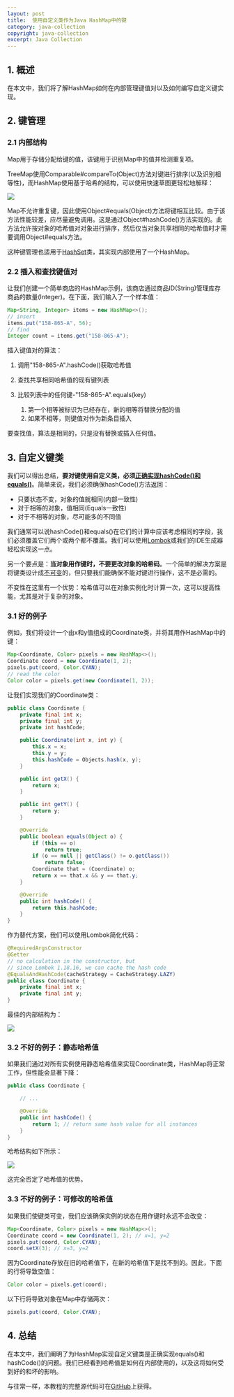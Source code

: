 ```yaml
---
layout: post
title:  使用自定义类作为Java HashMap中的键
category: java-collection
copyright: java-collection
excerpt: Java Collection
---
```


## 1. 概述

在本文中，我们将了解HashMap如何在内部管理键值对以及如何编写自定义键实现。

## 2. 键管理

### 2.1 内部结构

Map用于存储分配给键的值，该键用于识别Map中的值并检测重复项。

TreeMap使用Comparable#compareTo(Object)方法对键进行排序(以及识别相等性)，而HashMap使用基于哈希的结构，可以使用快速草图更轻松地解释：

![](/assets/images/2023/javacollection/javacustomclassmapkey01.png)

Map不允许重复键，因此使用Object#equals(Object)方法将键相互比较。由于该方法性能较差，应尽量避免调用。这是通过Object#hashCode()方法实现的。此方法允许按对象的哈希值对对象进行排序，然后仅当对象共享相同的哈希值时才需要调用Object#equals方法。

这种键管理也适用于[HashSet](https://www.baeldung.com/java-hashset)类，其实现内部使用了一个HashMap。

### 2.2 插入和查找键值对

让我们创建一个简单商店的HashMap示例，该商店通过商品ID(String)管理库存商品的数量(Integer)。在下面，我们输入了一个样本值：

```java
Map<String, Integer> items = new HashMap<>();
// insert
items.put("158-865-A", 56);
// find
Integer count = items.get("158-865-A");
```

插入键值对的算法：

1.  调用"158-865-A".hashCode()获取哈希值

2.  查找共享相同哈希值的现有键列表

3.  比较列表中的任何键-"158-865-A".equals(key)

    1.  第一个相等被标识为已经存在，新的相等将替换分配的值
    2.  如果不相等，则键值对作为新条目插入

要查找值，算法是相同的，只是没有替换或插入任何值。

## 3. 自定义键类

我们可以得出总结，**要对键使用自定义类，必须[正确实现hashCode()和equals()](https://www.baeldung.com/java-equals-hashcode-contracts)**。简单来说，我们必须确保hashCode()方法返回：

-   只要状态不变，对象的值就相同(内部一致性)
-   对于相等的对象，值相同(Equals一致性)
-   对于不相等的对象，尽可能多的不同值

我们通常可以说hashCode()和equals()在它们的计算中应该考虑相同的字段，我们必须覆盖它们两个或两个都不覆盖。我们可以使用[Lombok](https://www.baeldung.com/intro-to-project-lombok)或我们的IDE生成器轻松实现这一点。

另一个要点是：**当对象用作键时，不要更改对象的哈希码**。一个简单的解决方案是将键类设计成[不可变](https://www.baeldung.com/java-immutable-object)的，但只要我们能确保不能对键进行操作，这不是必需的。

不变性在这里有一个优势：哈希值可以在对象实例化时计算一次，这可以提高性能，尤其是对于复杂的对象。

### 3.1 好的例子

例如，我们将设计一个由x和y值组成的Coordinate类，并将其用作HashMap中的键：

```java
Map<Coordinate, Color> pixels = new HashMap<>();
Coordinate coord = new Coordinate(1, 2);
pixels.put(coord, Color.CYAN);
// read the color
Color color = pixels.get(new Coordinate(1, 2));
```

让我们实现我们的Coordinate类：

```java
public class Coordinate {
    private final int x;
    private final int y;
    private int hashCode;

    public Coordinate(int x, int y) {
        this.x = x;
        this.y = y;
        this.hashCode = Objects.hash(x, y);
    }

    public int getX() {
        return x;
    }

    public int getY() {
        return y;
    }

    @Override
    public boolean equals(Object o) {
        if (this == o)
            return true;
        if (o == null || getClass() != o.getClass())
            return false;
        Coordinate that = (Coordinate) o;
        return x == that.x && y == that.y;
    }

    @Override
    public int hashCode() {
        return this.hashCode;
    }
}
```

作为替代方案，我们可以使用Lombok简化代码：

```java
@RequiredArgsConstructor
@Getter
// no calculation in the constructor, but
// since Lombok 1.18.16, we can cache the hash code
@EqualsAndHashCode(cacheStrategy = CacheStrategy.LAZY)
public class Coordinate {
    private final int x;
    private final int y;
}
```

最佳的内部结构为：

![](/assets/images/2023/javacollection/javacustomclassmapkey02.png)

### 3.2 不好的例子：静态哈希值

如果我们通过对所有实例使用静态哈希值来实现Coordinate类，HashMap将正常工作，但性能会显著下降：

```java
public class Coordinate {

    // ...

    @Override
    public int hashCode() {
        return 1; // return same hash value for all instances
    }
}
```

哈希结构如下所示：

![](/assets/images/2023/javacollection/javacustomclassmapkey03.png)

这完全否定了哈希值的优势。

### 3.3 不好的例子：可修改的哈希值

如果我们使键类可变，我们应该确保实例的状态在用作键时永远不会改变：

```java
Map<Coordinate, Color> pixels = new HashMap<>();
Coordinate coord = new Coordinate(1, 2); // x=1, y=2
pixels.put(coord, Color.CYAN);
coord.setX(3); // x=3, y=2
```

因为Coordinate存放在旧的哈希值下，在新的哈希值下是找不到的。因此，下面的行将导致空值：

```java
Color color = pixels.get(coord);
```

以下行将导致对象在Map中存储两次：

```java
pixels.put(coord, Color.CYAN);
```

## 4. 总结

在本文中，我们阐明了为HashMap实现自定义键类是正确实现equals()和hashCode()的问题。我们已经看到哈希值是如何在内部使用的，以及这将如何受到好的和坏的影响。

与往常一样，本教程的完整源代码可在[GitHub](https://github.com/tuyucheng7/taketoday-tutorial4j/tree/master/java-core-modules/java-collections-maps-4)上获得。
